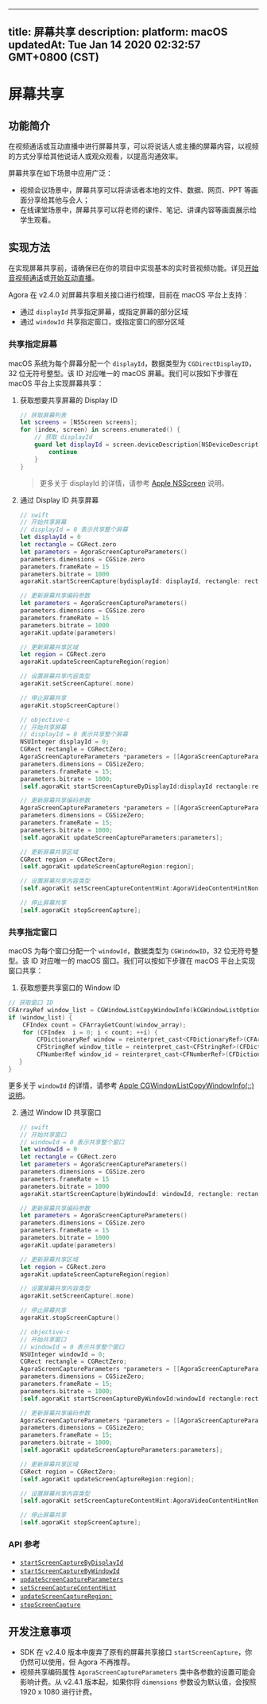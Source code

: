 
---
title: 屏幕共享
description: 
platform: macOS
updatedAt: Tue Jan 14 2020 02:32:57 GMT+0800 (CST)
---
# 屏幕共享
## 功能简介
在视频通话或互动直播中进行屏幕共享，可以将说话人或主播的屏幕内容，以视频的方式分享给其他说话人或观众观看，以提高沟通效率。

屏幕共享在如下场景中应用广泛：

- 视频会议场景中，屏幕共享可以将讲话者本地的文件、数据、网页、PPT 等画面分享给其他与会人；
- 在线课堂场景中，屏幕共享可以将老师的课件、笔记、讲课内容等画面展示给学生观看。

## 实现方法

在实现屏幕共享前，请确保已在你的项目中实现基本的实时音视频功能。详见[开始音视频通话](../../cn/Video/start_call_mac.md)或[开始互动直播](../../cn/Video/start_live_mac.md)。

Agora 在 v2.4.0 对屏幕共享相关接口进行梳理，目前在 macOS 平台上支持：
- 通过 `displayId` 共享指定屏幕，或指定屏幕的部分区域
- 通过 `windowId` 共享指定窗口，或指定窗口的部分区域

### 共享指定屏幕

macOS 系统为每个屏幕分配一个 `displayId`，数据类型为 `CGDirectDisplayID`，32 位无符号整型。该 ID 对应唯一的 macOS 屏幕。我们可以按如下步骤在 macOS 平台上实现屏幕共享：

1. 获取想要共享屏幕的 Display ID

	```swift
	// 获取屏幕列表
	let screens = [NSScreen screens];
	for (index, screen) in screens.enumerated() {
		// 获取 displayId
		guard let displayId = screen.deviceDescription[NSDeviceDescriptionKey(rawValue: "NSScreenNumber")] as? CGDirectDisplayID else {
			continue
		}
	}
	```
	
	> 更多关于 displayId 的详情，请参考 [Apple NSScreen](https://developer.apple.com/documentation/appkit/nsscreen) 说明。

2. 通过 Display ID 共享屏幕

	```swift
	// swift
	// 开始共享屏幕
	// displayId = 0 表示共享整个屏幕
	let displayId = 0
	let rectangle = CGRect.zero
	let parameters = AgoraScreenCaptureParameters()
	parameters.dimensions = CGSize.zero
	parameters.frameRate = 15
	parameters.bitrate = 1000
	agoraKit.startScreenCapture(bydisplayId: displayId, rectangle: rectangle, parameters: parameters)

	// 更新屏幕共享编码参数
	let parameters = AgoraScreenCaptureParameters()
	parameters.dimensions = CGSize.zero
	parameters.frameRate = 15
	parameters.bitrate = 1000
	agoraKit.update(parameters)

	// 更新屏幕共享区域
	let region = CGRect.zero
	agoraKit.updateScreenCaptureRegion(region)

	// 设置屏幕共享内容类型
	agoraKit.setScreenCapture(.none)

	// 停止屏幕共享
	agoraKit.stopScreenCapture()
	```

	```objective-c
	// objective-c
	// 开始共享屏幕
	// displayId = 0 表示共享整个屏幕
	NSUInteger displayId = 0;
	CGRect rectangle = CGRectZero;
	AgoraScreenCaptureParameters *parameters = [[AgoraScreenCaptureParameters alloc] init];
	parameters.dimensions = CGSizeZero;
	parameters.frameRate = 15;
	parameters.bitrate = 1000;
	[self.agoraKit startScreenCaptureByDisplayId:displayId rectangle:rectangle parameters:parameters];

	// 更新屏幕共享编码参数
	AgoraScreenCaptureParameters *parameters = [[AgoraScreenCaptureParameters alloc] init];
	parameters.dimensions = CGSizeZero;
	parameters.frameRate = 15;
	parameters.bitrate = 1000;
	[self.agoraKit updateScreenCaptureParameters:parameters];

	// 更新屏幕共享区域
	CGRect region = CGRectZero;
	[self.agoraKit updateScreenCaptureRegion:region];

	// 设置屏幕共享内容类型
	[self.agoraKit setScreenCaptureContentHint:AgoraVideoContentHintNone];

	// 停止屏幕共享
	[self.agoraKit stopScreenCapture];
	```

### 共享指定窗口

macOS 为每个窗口分配一个 `windowId`，数据类型为 `CGWindowID`，32 位无符号整型。该 ID 对应唯一的 macOS 窗口。我们可以按如下步骤在 macOS 平台上实现窗口共享：

1. 获取想要共享窗口的 Window ID

```objective-c
// 获取窗口 ID
CFArrayRef window_list = CGWindowListCopyWindowInfo(kCGWindowListOptionOnScreenOnly | kCGWindowListExcludeDesktopElements, kCGNullWindowID);
if (window_list) {
    CFIndex count = CFArrayGetCount(window_array);
    for (CFIndex  i = 0; i < count; ++i) {
        CFDictionaryRef window = reinterpret_cast<CFDictionaryRef>(CFArrayAtIndex(window_array, i));
        CFStringRef window_title = reinterpret_cast<CFStringRef>(CFDictionaryGetValue(window, kCGWindowName));
        CFNumberRef window_id = reinterpret_cast<CFNumberRef>(CFDictionaryGetValue(window, kCGWindowNumber));
   }
}
```

更多关于 `windowId` 的详情，请参考 [Apple CGWindowListCopyWindowInfo(::) 说明](https://developer.apple.com/documentation/coregraphics/1455137-cgwindowlistcopywindowinfo)。

2. 通过 Window ID 共享窗口

	```swift
	// swift
	// 开始共享窗口
	// windowId = 0 表示共享整个窗口
	let windowId = 0
	let rectangle = CGRect.zero
	let parameters = AgoraScreenCaptureParameters()
	parameters.dimensions = CGSize.zero
	parameters.frameRate = 15
	parameters.bitrate = 1000
	agoraKit.startScreenCapture(byWindowId: windowId, rectangle: rectangle, parameters: parameters)

	// 更新屏幕共享编码参数
	let parameters = AgoraScreenCaptureParameters()
	parameters.dimensions = CGSize.zero
	parameters.frameRate = 15
	parameters.bitrate = 1000
	agoraKit.update(parameters)

	// 更新屏幕共享区域
	let region = CGRect.zero
	agoraKit.updateScreenCaptureRegion(region)

	// 设置屏幕共享内容类型
	agoraKit.setScreenCapture(.none)

	// 停止屏幕共享
	agoraKit.stopScreenCapture()
	```

	```objective-c
	// objective-c
	// 开始共享窗口
	// windowId = 0 表示共享整个窗口
	NSUInteger windowId = 0;
	CGRect rectangle = CGRectZero;
	AgoraScreenCaptureParameters *parameters = [[AgoraScreenCaptureParameters alloc] init];
	parameters.dimensions = CGSizeZero;
	parameters.frameRate = 15;
	parameters.bitrate = 1000;
	[self.agoraKit startScreenCaptureByWindowId:windowId rectangle:rectangle parameters:parameters];

	// 更新屏幕共享编码参数
	AgoraScreenCaptureParameters *parameters = [[AgoraScreenCaptureParameters alloc] init];
	parameters.dimensions = CGSizeZero;
	parameters.frameRate = 15;
	parameters.bitrate = 1000;
	[self.agoraKit updateScreenCaptureParameters:parameters];

	// 更新屏幕共享区域
	CGRect region = CGRectZero;
	[self.agoraKit updateScreenCaptureRegion:region];

	// 设置屏幕共享内容类型
	[self.agoraKit setScreenCaptureContentHint:AgoraVideoContentHintNone];

	// 停止屏幕共享
	[self.agoraKit stopScreenCapture];
	```

### API 参考
* [`startScreenCaptureByDisplayId`](https://docs.agora.io/cn/Video/API%20Reference/oc/Classes/AgoraRtcEngineKit.html#//api/name/startScreenCaptureByDisplayId:rectangle:parameters:)
* [`startScreenCaptureByWindowId`](https://docs.agora.io/cn/Video/API%20Reference/oc/Classes/AgoraRtcEngineKit.html#//api/name/startScreenCaptureByWindowId:rectangle:parameters:)
* [`updateScreenCaptureParameters`](https://docs.agora.io/cn/Video/API%20Reference/oc/Classes/AgoraRtcEngineKit.html#//api/name/updateScreenCaptureParameters:)
* [`setScreenCaptureContentHint`](https://docs.agora.io/cn/Video/API%20Reference/oc/Classes/AgoraRtcEngineKit.html#//api/name/setScreenCaptureContentHint:)
* [`updateScreenCaptureRegion:`](https://docs.agora.io/cn/Video/API%20Reference/oc/Classes/AgoraRtcEngineKit.html#//api/name/updateScreenCaptureRegion:)
* [`stopScreenCapture`](https://docs.agora.io/cn/Video/API%20Reference/oc/Classes/AgoraRtcEngineKit.html#//api/name/stopScreenCapture)

## 开发注意事项

- SDK 在 v2.4.0 版本中废弃了原有的屏幕共享接口 `startScreenCapture`，你仍然可以使用，但 Agora 不再推荐。
- 视频共享编码属性 `AgoraScreenCaptureParameters` 类中各参数的设置可能会影响计费。从 v2.4.1 版本起，如果你将 `dimensions` 参数设为默认值，会按照 1920 x 1080 进行计费。
